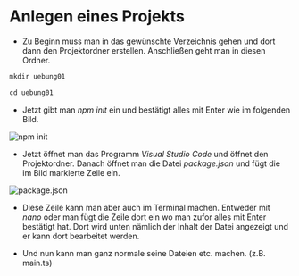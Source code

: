 # Anlegen eines Projekts


* Zu Beginn muss man in das gewünschte Verzeichnis gehen und dort dann den Projektordner erstellen. Anschließen geht man in diesen Ordner.
```javascript
mkdir uebung01

cd uebung01
```
* Jetzt gibt man *npm init* ein und bestätigt alles mit Enter wie im folgenden Bild.

![npm init](https://github.com/HTLMechatronics/m13-5ahme-fivu/blob/moemam13/Fotos/npm_init.PNG)

* Jetzt öffnet man das Programm *Visual Studio Code* und öffnet den Projektordner. Danach öffnet man die Datei *package.json* und fügt die im Bild markierte Zeile ein.

![package.json](https://github.com/HTLMechatronics/m13-5ahme-fivu/blob/moemam13/Fotos/package_json.PNG)

* Diese Zeile kann man aber auch im Terminal machen. Entweder mit *nano* oder man fügt die Zeile dort ein wo man zufor alles mit Enter bestätigt hat. Dort wird unten nämlich der Inhalt der Datei angezeigt und er kann dort bearbeitet werden.


* Und nun kann man ganz normale seine Dateien etc. machen. (z.B. main.ts)
